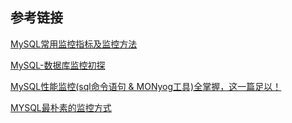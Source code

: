 ## 参考链接

[MySQL常用监控指标及监控方法](https://www.cnblogs.com/wwcom123/p/10759494.html)

[MySQL-数据库监控初探](https://cloud.tencent.com/developer/article/1862783)

[MySQL性能监控(sql命令语句 & MONyog工具)全掌握，这一篇足以！](https://blog.csdn.net/wuyoudeyuer/article/details/106294975)

[MYSQL最朴素的监控方式](https://segmentfault.com/a/1190000042307769)


